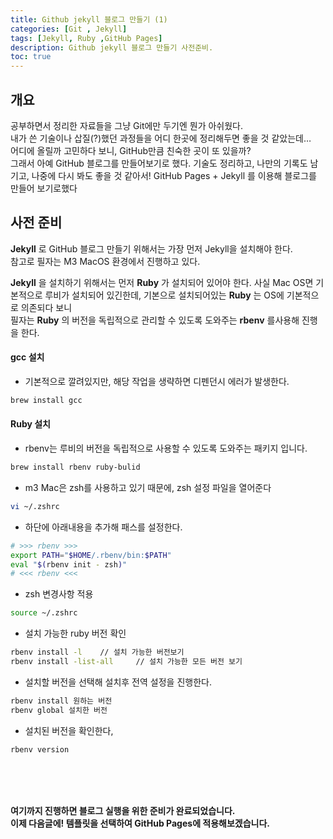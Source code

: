 ```yaml
---
title: Github jekyll 블로그 만들기 (1)
categories: [Git , Jekyll]
tags: [Jekyll, Ruby ,GitHub Pages]
description: Github jekyll 블로그 만들기 사전준비.
toc: true
---
```


## __개요__
공부하면서 정리한 자료들을 그냥 Git에만 두기엔 뭔가 아쉬웠다.   
내가 쓴 기술이나 삽질(?)했던 과정들을 어디 한곳에 정리해두면 좋을 것 같았는데…   
어디에 올릴까 고민하다 보니, GitHub만큼 친숙한 곳이 또 있을까?   
그래서 아예 GitHub 블로그를 만들어보기로 했다. 기술도 정리하고, 나만의 기록도 남기고, 나중에 다시 봐도 좋을 것 같아서!  GitHub Pages + Jekyll 를 이용해 블로그를 만들어 보기로했다 

## __사전 준비__
__Jekyll__ 로 GitHub 블로그 만들기 위해서는 가장 먼저 Jekyll을 설치해야 한다.  
참고로 필자는 M3 MacOS 환경에서 진행하고 있다.

__Jekyll__ 을 설치하기 위해서는 먼저 __Ruby__ 가 설치되어 있어야 한다. 사실 Mac OS면 기본적으로 루비가 설치되어 있긴한데, 기본으로 설치되어있는 __Ruby__ 는 OS에 기본적으로 의존되다 보니   
필자는 __Ruby__ 의 버전을 독립적으로 관리할 수 있도록 도와주는 __rbenv__ 를사용해 진행을 한다.

#### __gcc__ 설치
 - 기본적으로 깔려있지만, 해당 작업을 생략하면 디펜던시 에러가 발생한다.
```sh 
brew install gcc 
```

#### __Ruby__ 설치
- rbenv는 루비의 버전을 독립적으로 사용할 수 있도록 도와주는 패키지 입니다.
```sh
brew install rbenv ruby-bulid
```
- m3 Mac은 zsh를 사용하고 있기 때문에, zsh 설정 파일을 열어준다
```sh
vi ~/.zshrc
```
- 하단에 아래내용을 추가해 패스를 설정한다.
```sh
# >>> rbenv >>>
export PATH="$HOME/.rbenv/bin:$PATH"
eval "$(rbenv init - zsh)"
# <<< rbenv <<<
```
- zsh 변경사항 적용
```sh
source ~/.zshrc
```
- 설치 가능한 ruby 버전 확인
```sh
rbenv install -l    // 설치 가능한 버전보기
rbenv install -list-all     // 설치 가능한 모든 버전 보기
```
- 설치할 버전을 선택해 설치후 전역 설정을 진행한다.
```sh
rbenv install 원하는 버전
rbenv global 설치한 버전
```
- 설치된 버전을 확인한다,
```sh
rbenv version
```
<br/>
<br/>
<br/>

**여기까지 진행하면 블로그 실행을 위한 준비가 완료되었습니다.**  
**이제 다음글에! 템플릿을 선택하여 GitHub Pages에 적용해보겠습니다.**



